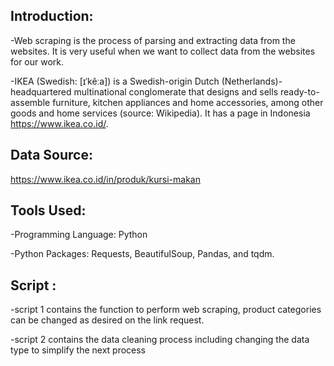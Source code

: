 ## Introduction:
-Web scraping is the process of parsing and extracting data from the websites. It is very useful when we want to collect data from the websites for our work.

-IKEA (Swedish: [ɪˈkêːa]) is a Swedish-origin Dutch (Netherlands)-headquartered multinational conglomerate that designs and sells ready-to-assemble furniture, kitchen appliances and home accessories, among other goods and home services (source: Wikipedia). It has a page in Indonesia https://www.ikea.co.id/.

## Data Source:
https://www.ikea.co.id/in/produk/kursi-makan

## Tools Used:
-Programming Language: Python

-Python Packages: Requests, BeautifulSoup, Pandas, and tqdm.

## Script : 
-script 1 contains the function to perform web scraping, product categories can be changed as desired on the link request.

-script 2 contains the data cleaning process including changing the data type to simplify the next process



